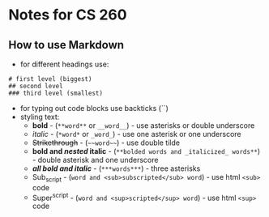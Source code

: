 # Notes for CS 260
## How to use Markdown
- for different headings use:
```
# first level (biggest)
## second level
### third level (smallest)
```

- for typing out code blocks use backticks (``)
- styling text:
    - **bold** - (`**word**` or `__word__`) - use asterisks or double underscore
    - *italic* - (`*word*` or `_word_`) - use one asterisk or one underscore
    - ~~Strikethrough~~ - (`~~word~~`) - use double tilde
    - **bold and _nested_ italic** - (`**bolded words and _italicized_ words**`) - double asterisk and one underscore
    - ***all bold and italic*** - (`***words***`) - three asterisks
    - Sub<sub>script</sub> - (`word and <sub>subscripted</sub> word`) - use html `<sub>` code
    - Super<sup>script</sup> - (`word and <sup>scripted</sup> word`) - use html `<sup>` code